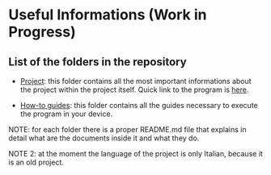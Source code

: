 # Useful Informations (Work in Progress)

## List of the folders in the repository

- [Project](https://github.com/JustWhit3/Matrix-Class/tree/master/Project): this folder contains all the most important informations about the project within the project itself. Quick link to the program is [here](https://github.com/JustWhit3/Matrix-Class/blob/master/Project/Matrix_Class.c%2B%2B).

- [How-to guides](https://github.com/JustWhit3/Matrix-Class/tree/master/How-to%20guides): this folder contains all the guides necessary to execute the program in your device.

NOTE: for each folder there is a proper README.md file that explains in detail what are the documents inside it and what they do.

NOTE 2: at the moment the language of the project is only Italian, because it is an old project.
